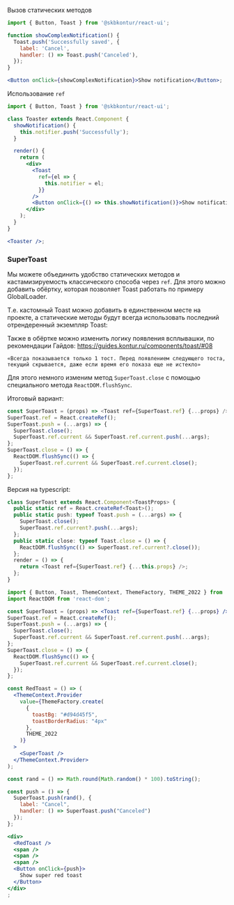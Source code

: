 Вызов статических методов

```jsx harmony
import { Button, Toast } from '@skbkontur/react-ui';

function showComplexNotification() {
  Toast.push('Successfully saved', {
    label: 'Cancel',
    handler: () => Toast.push('Canceled'),
  });
}

<Button onClick={showComplexNotification}>Show notification</Button>;
```

Использование `ref`

```jsx harmony
import { Button, Toast } from '@skbkontur/react-ui';

class Toaster extends React.Component {
  showNotification() {
    this.notifier.push('Successfully');
  }

  render() {
    return (
      <div>
        <Toast
          ref={el => {
            this.notifier = el;
          }}
        />
        <Button onClick={() => this.showNotification()}>Show notification</Button>
      </div>
    );
  }
}

<Toaster />;
```

### SuperToast

Мы можете объединить удобство статических методов и кастамизируемость классического способа через `ref`.
Для этого можно добавить обёртку, которая позволяет Toast работать по примеру GlobalLoader.  

Т.е. кастомный Toast можно добавить в единственном месте на проекте, а статические методы будут всегда использовать последний отрендеренный экземпляр Toast:

Также в обёртке можно изменить логику появления всплывашки, по рекомендации Гайдов:
https://guides.kontur.ru/components/toast/#08
```static
«Всегда показывается только 1 тост. Перед появлением следующего тоста, текущий скрывается, даже если время его показа еще не истекло»
```

Для этого немного изменим метод `SuperToast.close` с помощью специального метода `ReactDOM.flushSync`.

Итоговый вариант:
```js static
const SuperToast = (props) => <Toast ref={SuperToast.ref} {...props} />;
SuperToast.ref = React.createRef();
SuperToast.push = (...args) => {
  SuperToast.close();
  SuperToast.ref.current && SuperToast.ref.current.push(...args);
};
SuperToast.close = () => {
  ReactDOM.flushSync(() => {
    SuperToast.ref.current && SuperToast.ref.current.close();
  });
};

```


Версия на typescript:
```typescript static
class SuperToast extends React.Component<ToastProps> {
  public static ref = React.createRef<Toast>();
  public static push: typeof Toast.push = (...args) => {
    SuperToast.close();
    SuperToast.ref.current?.push(...args);
  };
  public static close: typeof Toast.close = () => {
    ReactDOM.flushSync(() => SuperToast.ref.current?.close());
  };
  render = () => {
    return <Toast ref={SuperToast.ref} {...this.props} />;
  };
}
```


```jsx harmony
import { Button, Toast, ThemeContext, ThemeFactory, THEME_2022 } from '@skbkontur/react-ui';
import ReactDOM from 'react-dom';

const SuperToast = (props) => <Toast ref={SuperToast.ref} {...props} />;
SuperToast.ref = React.createRef();
SuperToast.push = (...args) => {
  SuperToast.close();
  SuperToast.ref.current && SuperToast.ref.current.push(...args);
};
SuperToast.close = () => {
  ReactDOM.flushSync(() => {
    SuperToast.ref.current && SuperToast.ref.current.close();
  });
};

const RedToast = () => (
  <ThemeContext.Provider
    value={ThemeFactory.create(
      {
        toastBg: "#d94d45f5",
        toastBorderRadius: "4px"
      },
      THEME_2022
    )}
  >
    <SuperToast />
  </ThemeContext.Provider>
);

const rand = () => Math.round(Math.random() * 100).toString();

const push = () => {
  SuperToast.push(rand(), {
    label: "Cancel",
    handler: () => SuperToast.push("Canceled")
  });
};

<div>
  <RedToast />
  <span />
  <span />
  <span />
  <Button onClick={push}>
    Show super red toast
  </Button>
</div>
;
```
